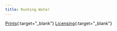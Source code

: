 ```yaml
---
title: Rushing Water
---
```

[Prints](https://pixels.com/featured/rushing-water-brady-lane.html){:target="_blank"}
[Licensing](https://licensing.pixels.com/featured/rushing-water-brady-lane.html){:target="_blank"}